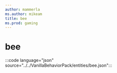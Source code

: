 ```yaml
---
author: mammerla
ms.author: mikeam
title: bee
ms.prod: gaming
--- 
```


# bee

:::code language="json" source="../../VanillaBehaviorPack/entities/bee.json":::
